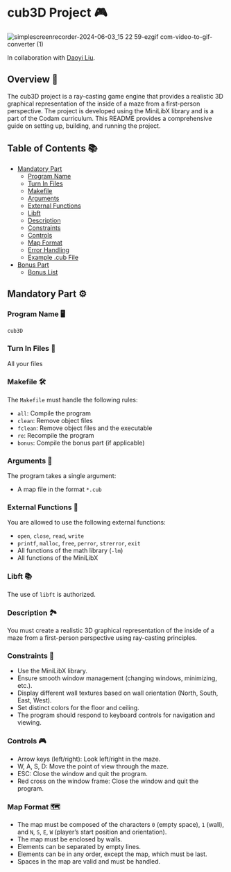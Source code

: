 # cub3D Project 🎮

![simplescreenrecorder-2024-06-03_15 22 59-ezgif com-video-to-gif-converter (1)](https://github.com/DjoykeAbyah/42_CUB3D/assets/115019123/c2a5fab4-f2dd-46f9-907f-1916911076af)


In collaboration with [Daoyi Liu](https://github.com/Jelligeth).

## Overview 📝
The cub3D project is a ray-casting game engine that provides a realistic 3D graphical representation of the inside of a maze from a first-person perspective. The project is developed using the MiniLibX library and is a part of the Codam curriculum. This README provides a comprehensive guide on setting up, building, and running the project.

## Table of Contents 📚
- [Mandatory Part](#mandatory-part)
  - [Program Name](#program-name)
  - [Turn In Files](#turn-in-files)
  - [Makefile](#makefile)
  - [Arguments](#arguments)
  - [External Functions](#external-functions)
  - [Libft](#libft)
  - [Description](#description)
  - [Constraints](#constraints)
  - [Controls](#controls)
  - [Map Format](#map-format)
  - [Error Handling](#error-handling)
  - [Example .cub File](#example-cub-file)
- [Bonus Part](#bonus-part)
  - [Bonus List](#bonus-list)

## Mandatory Part ⚙️

### Program Name 🖥️
`cub3D`

### Turn In Files 📁
All your files

### Makefile 🛠️
The `Makefile` must handle the following rules:
- `all`: Compile the program
- `clean`: Remove object files
- `fclean`: Remove object files and the executable
- `re`: Recompile the program
- `bonus`: Compile the bonus part (if applicable)

### Arguments 🎯
The program takes a single argument:
- A map file in the format `*.cub`

### External Functions 🔧
You are allowed to use the following external functions:
- `open`, `close`, `read`, `write`
- `printf`, `malloc`, `free`, `perror`, `strerror`, `exit`
- All functions of the math library (`-lm`)
- All functions of the MiniLibX

### Libft 📚
The use of `libft` is authorized.

### Description 🏞️
You must create a realistic 3D graphical representation of the inside of a maze from a first-person perspective using ray-casting principles.

### Constraints 🚧
- Use the MiniLibX library.
- Ensure smooth window management (changing windows, minimizing, etc.).
- Display different wall textures based on wall orientation (North, South, East, West).
- Set distinct colors for the floor and ceiling.
- The program should respond to keyboard controls for navigation and viewing.

### Controls 🎮
- Arrow keys (left/right): Look left/right in the maze.
- W, A, S, D: Move the point of view through the maze.
- ESC: Close the window and quit the program.
- Red cross on the window frame: Close the window and quit the program.

### Map Format 🗺️
- The map must be composed of the characters `0` (empty space), `1` (wall), and `N`, `S`, `E`, `W` (player’s start position and orientation).
- The map must be enclosed by walls.
- Elements can be separated by empty lines.
- Elements can be in any order, except the map, which must be last.
- Spaces in the map are valid and must be handled.


